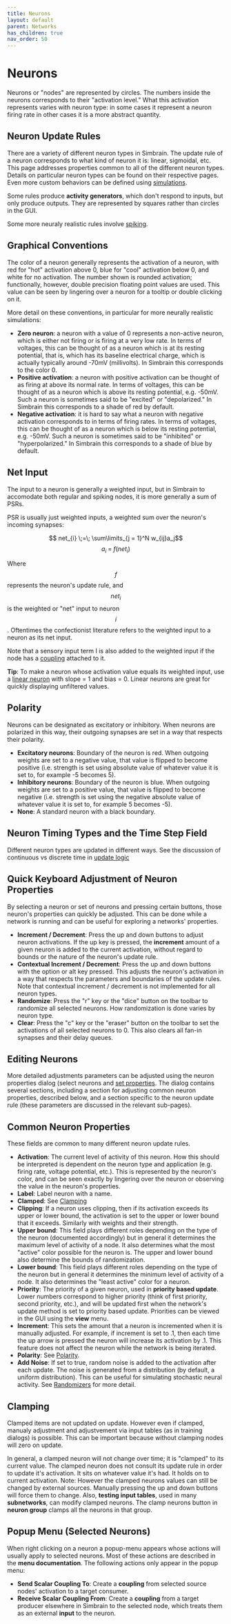 ```yaml
---
title: Neurons
layout: default
parent: Networks
has_children: true
nav_order: 50
---
```


# Neurons

Neurons or "nodes" are represented by circles. The numbers inside the neurons corresponds to their "activation level." What this activation represents varies with neuron type: in some cases it represent a neuron firing rate in other cases it is a more abstract quantity. 

## Neuron Update Rules 

There are a variety of different neuron types in Simbrain. The update rule of a neuron corresponds to what kind of neuron it is: linear, sigmoidal, etc. This page addresses properties common to all of the different neuron types. Details on particular neuron types can be found on their respective pages. Even more custom behaviors can be defined using [simulations](../../simulations).

Some rules produce **activity generators**, which don't respond to inputs, but only produce outputs. They are represented by squares rather than circles in the GUI.

Some more neuraly realistic rules involve [spiking](../spikingneurons).

## Graphical Conventions


The color of a neuron generally represents the activation of a neuron, with red for "hot" activation above 0, blue for "cool" activation below 0, and white for no activation. The number shown is rounded activation; functionally, however, double precision floating point values are used. This value can be seen by lingering over a neuron for a tooltip or double clicking on it.

More detail on these conventions, in particular for more neurally realistic simulations:

- **Zero neuron**: a neuron with a value of 0 represents a non-active neuron, which is either not firing or is firing at a very low rate. In terms of voltages, this can be thought of as a neuron which is at its resting potential, that is, which has its baseline electrical charge, which is actually typically around -70mV (millivolts). In Simbrain this corresponds to the color 0.
- **Positive activation**: a neuron with positive activation can be thought of as firing at above its normal rate. In terms of voltages, this can be thought of as a neuron which is above its resting potential, e.g. -50mV. Such a neuron is sometimes said to be "excited" or "depolarized." In Simbrain this corresponds to a shade of red by default.
- **Negative activation**: it is hard to say what a neuron with negative activation corresponds to in terms of firing rates. In terms of voltages, this can be thought of as a neuron which is below its resting potential, e.g. -50mV. Such a neuron is sometimes said to be "inhibited" or "hyperpolarized." In Simbrain this corresponds to a shade of blue by default.

## Net Input 

The input to a neuron is generally a weighted input, but in Simbrain to accomodate both regular and spiking nodes, it is more generally a sum of PSRs.

PSR is usually just weighted inputs, a weighted sum over the neuron's incoming synapses:

$$ net_{i} \;=\; \sum\limits_{j = 1}^N w_{ij}a_j$$ $$ a_i \;=\; f(net_{i})$$

Where $$f$$ represents the neuron's update rule, and $$net_{i}$$ is the weighted or "net" input to neuron $$i$$. Oftentimes the confectionist literature refers to the weighted input to a neuron as its net input.

Note that a sensory input term I is also added to the weighted input if the node has a [coupling](../../workspace/couplings) attached to it.

**Tip**: To make a neuron whose activation value equals its weighted input, use a [linear neuron](linear) with slope = 1 and bias = 0. Linear neurons are great for quickly displaying unfiltered values.


## Polarity

Neurons can be designated as excitatory or inhibitory. When neurons are polarized in this way, their outgoing synapses are set in a way that respects their polarity.

- **Excitatory neurons**: Boundary of the neuron is red. When outgoing weights are set to a negative value, that value is flipped to become positive (i.e. strength is set using absolute value of whatever value it is set to, for example -5 becomes 5).
- **Inhibitory neurons**: Boundary of the neuron is blue. When outgoing weights are set to a positive value, that value is flipped to become negative (i.e. strength is set using the negative absolute value of whatever value it is set to, for example 5 becomes -5).
- **None**: A standard neuron with a black boundary.

## Neuron Timing Types and the Time Step Field

Different neuron types are updated in different ways. See the discussion of continuous vs discrete time in [update logic](../updateLogic)

## Quick Keyboard Adjustment of Neuron Properties

By selecting a neuron or set of neurons and pressing certain buttons, those neuron's properties can quickly be adjusted. This can be done while a network is running and can be useful for exploring a networks' properties.

- **Increment / Decrement**: Press the up and down buttons to adjust neuron activations. If the up key is pressed, the **increment** amount of a given neuron is added to the current activation, without regard to bounds or the nature of the neuron's update rule.
- **Contextual Increment / Decrement**: Press the up and down buttons with the option or alt key pressed. This adjusts the neuron's activation in a way that respects the parameters and boundaries of the update rules. Note that contextual increment / decrement is not implemented for all neuron types.
- **Randomize**: Press the "r" key or the "dice" button on the toolbar to randomize all selected neurons. How randomization is done varies by neuron type.
- **Clear**: Press the "c" key or the "eraser" button on the toolbar to set the activations of all selected neurons to 0. This also clears all fan-in synapses and their delay queues.

## Editing Neurons

More detailed adjustments parameters can be adjusted using the neuron properties dialog (select neurons and [set properties](../buildingBasics#setting-properties). The dialog contains several sections, including a section for adjusting common neuron properties, described below, and a section specific to the neuron update rule (these parameters are discussed in the relevant sub-pages).

## Common Neuron Properties

These fields are common to many different neuron update rules.

- **Activation**: The current level of activity of this neuron. How this should be interpreted is dependent on the neuron type and application (e.g. firing rate, voltage potential, etc.). This is represented by the neuron's color, and can be seen exactly by lingering over the neuron or observing the value in the neuron's properties.
- **Label**: Label neuron with a name.
- **Clamped**: See [Clamping](#clamping)
- **Clipping**: If a neuron uses clipping, then if its activation exceeds its upper or lower bound, the activation is set to the upper or lower bound that it exceeds. Similarly with weights and their strength.
- **Upper bound**: This field plays different roles depending on the type of the neuron (documented accordingly) but in general it determines the maximum level of activity of a node. It also determines what the most "active" color possible for the neuron is. The upper and lower bound also determine the bounds of randomization.
- **Lower bound**: This field plays different roles depending on the type of the neuron but in general it determines the minimum level of activity of a node. It also determines the "least active" color for a neuron.
- **Priority**: The priority of a given neuron, used in **priority based update**. Lower numbers correspond to higher priority (think of first priority, second priority, etc.), and will be updated first when the network's update method is set to priority based update. Priorities can be viewed in the GUI using the **view** menu.
- **Increment**: This sets the amount that a neuron is incremented when it is manually adjusted. For example, if increment is set to .1, then each time the up arrow is pressed the neuron will increase its activation by .1. This feature does not affect the neuron while the network is being iterated.
- **Polarity**: See [Polarity](#polarity).
- **Add Noise**: If set to true, random noise is added to the activation after each update. The noise is generated from a distribution (by default, a uniform distribution). This can be useful for simulating stochastic neural activity. See [Randomizers](/docs/utilities/randomizers) for more detail.

## Clamping

Clamped items are not updated on update. However even if clamped, manualy adjustment and adjustvement via input tables (as in training dialogs) is possible. This can be important because without clamping nodes will zero on update. 

In general, a clamped neuron will not change over time; it is "clamped" to its current value. The clamped neuron does not consult its update rule in order to update it's activation. It sits on whatever value it's had. It holds on to current activation. Note: However the clamped neurons values can still be changed by external sources. Manually pressing the up and down buttons will force them to change. Also, **testing input tables**, used in many **subnetworks**, can modify clamped neurons. The clamp neurons button in **neuron group** clamps all the neurons in that group.

## Popup Menu (Selected Neurons)

When right clicking on a neuron a popup-menu appears whose actions will usually apply to selected neurons. Most of these actions are described in the **menu documentation**. The following actions only appear in the popup menu:

- **Send Scalar Coupling To**: Create a **coupling** from selected source nodes' activation to a target consumer.
- **Receive Scalar Coupling From**: Create a **coupling** from a target producer elsewhere in Simbrain to the selected node, which treats them as an external **input** to the neuron.

